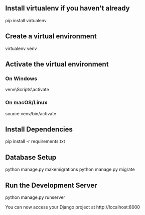 ## Install virtualenv if you haven't already
pip install virtualenv

## Create a virtual environment
virtualenv venv

## Activate the virtual environment
### On Windows
venv\Scripts\activate

### On macOS/Linux
source venv/bin/activate

## Install Dependencies
pip install -r requirements.txt

## Database Setup 
python manage.py makemigrations
python manage.py migrate

## Run the Development Server
python manage.py runserver

You can now access your Django project at http://localhost:8000
